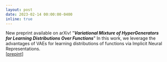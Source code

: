 ```yaml
---
layout: post
date: 2023-02-14 00:00:00-0400
inline: true
---
```


New preprint available on arXiv! "<b><i>Variational Mixture of HyperGenerators for Learning Distributions Over Functions</i></b>" 
In this work, we leverage the advantages of VAEs for learning distributions of functions via Implicit Neural Representations.<br>
<a href="https://arxiv.org/abs/2302.06223">[prepint]</a>